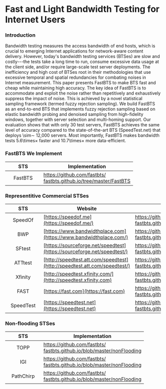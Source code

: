 # Fast and Light Bandwidth Testing for Internet Users
### Introduction
Bandwidth testing measures the access bandwidth of end hosts, which is crucial to emerging Internet applications for network-aware content delivery. However, today's bandwidth testing services (BTSes) are slow and costly---the tests take a long time to run, consume excessive data usage at the client side, and/or require large-scale test server deployments. The inefficiency and high cost of BTSes root in their methodologies that use excessive temporal and spatial redundancies for combating noises in Internet measurement. This paper presents FastBTS to make BTS fast and cheap while maintaining high accuracy. The key idea of FastBTS is to accommodate and exploit the noise rather than repetitively and exhaustively suppress the impact of noise. This is achieved by a novel statistical sampling framework (termed fuzzy rejection sampling). We build FastBTS as an end-to-end BTS that implements fuzzy rejection sampling based on elastic bandwidth probing and denoised sampling from high-fidelity windows, together with server selection and multi-homing support. Our evaluation shows that with only 30 test servers, FastBTS achieves the same level of accuracy compared to the state-of-the-art BTS (SpeedTest.net) that deploys \sim∼ 12,000 servers. Most importantly, FastBTS makes bandwidth tests 5.6\times× faster and 10.7\times× more data-efficient.

### FastBTS We Implement

<style>
table th:nth-of-type(1) {
    width: 100px;
    max-width:100px;
    min-width:100px;
}
</style>

|STS|Implementation|
|:----:|------|
|FastBTS|[https://github.com/fastbts/<br>fastbts.github.io/tree/master/FastBTS](https://github.com/fastbts/fastbts.github.io/tree/master/FastBTS)|


### Representitive Commercial STSes

|STS|Website|Our Implementation|
|:----:|------|------|
|SpeedOf|[https://speedof.me](https://speedof.me/)|[https://github.com/fastbts/<br>fastbts.github.io/tree/master/Speedof.me/](https://github.com/fastbts/fastbts.github.io/tree/master/Speedof.me/)|
|BWP|[https://www.bandwidthplace.com](https://www.bandwidthplace.com/)|[https://github.com/fastbts/<br>fastbts.github.io/tree/master/BandwidthPlace](https://github.com/fastbts/fastbts.github.io/tree/master/BandwidthPlace/)|
|SFtest|[https://sourceforge.net/speedtest](https://sourceforge.net/speedtest/)|[https://github.com/fastbts/<br>fastbts.github.io/tree/master/SourceForge/](https://github.com/fastbts/fastbts.github.io/tree/master/SourceForge/)|
|ATTtest|[http://speedtest.att.com/speedtest](http://speedtest.att.com/speedtest/)|[https://github.com/fastbts/<br>fastbts.github.io/tree/master/ATTSpeedTest/](https://github.com/fastbts/fastbts.github.io/tree/master/ATTSpeedTest/)|
|Xfinity|[http://speedtest.xfinity.com/](http://speedtest.xfinity.com)|[https://github.com/fastbts/<br>fastbts.github.io/tree/master/XFinity/](https://github.com/fastbts/fastbts.github.io/tree/master/XFinity/)|
|FAST|[https://fast.com](https://fast.com)|[https://github.com/fastbts/<br>fastbts.github.io/tree/master/Fast.com](https://github.com/fastbts/fastbts.github.io/tree/master/Fast.com)|
|SpeedTest|[https://speedtest.net](https://speedtest.net)|[https://github.com/fastbts/<br>fastbts.github.io/tree/master/SpeedTest.net](https://github.com/fastbts/fastbts.github.io/tree/master/SpeedTest.net)|


### Non-flooding STSes



|STS|Implementation|
|:----:|------|
|TOPP|[https://github.com/fastbts/<br>fastbts.github.io/blob/master/nonFlooding](https://github.com/fastbts/fastbts.github.io/tree/master/nonFlooding)|
|IGI|[https://github.com/fastbts/<br>fastbts.github.io/blob/master/nonFlooding](https://github.com/fastbts/fastbts.github.io/tree/master/nonFlooding)|
|PathChirp|[https://github.com/fastbts/<br>fastbts.github.io/blob/master/nonFlooding](https://github.com/fastbts/fastbts.github.io/tree/master/nonFlooding)|


